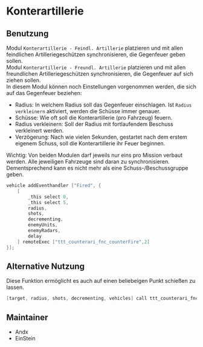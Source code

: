 # Konterartillerie

## Benutzung

Modul `Konterartillerie - Feindl. Artillerie` platzieren und mit allen feindlichen Artilleriegeschützen synchronisieren, die Gegenfeuer geben sollen.  
Modul `Konterartillerie - Freundl. Artillerie` platzieren und mit allen freundlichen Artilleriegeschützen synchronisieren, die Gegenfeuer auf sich ziehen sollen.  
In diesem Modul können noch Einstellungen vorgenommen werden, die sich auf das Gegenfeuer beziehen:

- Radius: In welchem Radius soll das Gegenfeuer einschlagen. Ist `Radius verkleinern` aktiviert, werden die Schüsse immer genauer.
- Schüsse: Wie oft soll die Konterartillerie (pro Fahrzeug) feuern.
- Radius verkleinern: Soll der Radius mit fortlaufendem Beschuss verkleinert werden.
- Verzögerung: Nach wie vielen Sekunden, gestartet nach dem erstem eigenem Schuss, soll die Konterartillerie ihr Feuer beginnen.  

Wichtig: Von beiden Modulen darf jeweils nur eins pro Mission verbaut werden. Alle jeweiligen Fahrzeuge sind daran zu synchronisieren.  
Dementsprechend kann es nicht mehr als eine Schuss-/Beschussgruppe geben.

```c++
vehicle addEventhandler ["Fired", {
    [
        _this select 0,
        _this select 5,
        radius,
        shots,
        decrementing,
        enemyUnits,
        enemyRadars,
        delay
    ] remoteExec ["ttt_counterari_fnc_counterFire",2]
}];
```

## Alternative Nutzung

Diese Funktion ermöglicht es auch auf einen beliebeigen Punkt schießen zu lassen.

```c++
[target, radius, shots, decrementing, vehicles] call ttt_counterari_fnc_positionFire;
```

## Maintainer

- Andx
- EinStein
